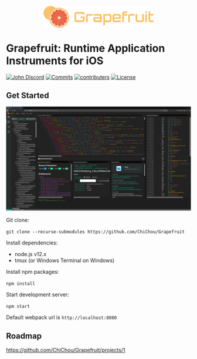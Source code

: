 <img src="gui/src/assets/logo.svg" width="300" alt="Grapefruit" style="margin:auto; display: block">

# Grapefruit: Runtime Application Instruments for iOS

[![John Discord](https://img.shields.io/discord/591601634266578944?label=Discord)](https://discord.com/invite/pwutZNx)
[![Commits](https://img.shields.io/github/commit-activity/w/chichou/grapefruit?label=Commits)](https://github.com/ChiChou/Grapefruit/commits/master)
[![contributers](https://img.shields.io/github/contributors/chichou/grapefruit)](https://github.com/ChiChou/Grapefruit/graphs/contributors)
[![License](https://img.shields.io/github/license/chichou/grapefruit)](https://github.com/ChiChou/Grapefruit/blob/master/LICENSE)

## Get Started

![Screenshot](images/screenshot.png)

Git clone:

`git clone --recurse-submodules https://github.com/ChiChou/Grapefruit`

Install dependencies:

* node.js v12.x
* tmux (or Windows Terminal on Windows)

Install npm packages:

`npm install`

Start development server:

`npm start`

Default webpack url is `http://localhost:8080`

## Roadmap

https://github.com/ChiChou/Grapefruit/projects/1
